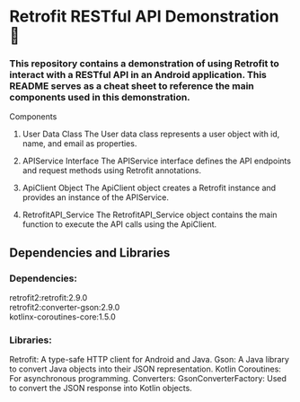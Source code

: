 # Retrofit RESTful API Demonstration 🚀

### This repository contains a demonstration of using Retrofit to interact with a RESTful API in an Android application. This README serves as a cheat sheet to reference the main components used in this demonstration.

Components
1. User Data Class
The User data class represents a user object with id, name, and email as properties.

2. APIService Interface
The APIService interface defines the API endpoints and request methods using Retrofit annotations.

3. ApiClient Object
The ApiClient object creates a Retrofit instance and provides an instance of the APIService.

4. RetrofitAPI_Service
The RetrofitAPI_Service object contains the main function to execute the API calls using the ApiClient.


## Dependencies and Libraries

### Dependencies:

retrofit2:retrofit:2.9.0<br>
retrofit2:converter-gson:2.9.0<br>
kotlinx-coroutines-core:1.5.0

### Libraries:
Retrofit: A type-safe HTTP client for Android and Java.
Gson: A Java library to convert Java objects into their JSON representation.
Kotlin Coroutines: For asynchronous programming.
Converters:
GsonConverterFactory: Used to convert the JSON response into Kotlin objects.
